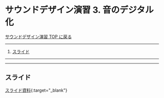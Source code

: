 # サウンドデザイン演習 3. 音のデジタル化<!-- omit in toc -->

[サウンドデザイン演習 TOP に戻る](./index.md)

---

1. [スライド](#スライド)

---

---

## スライド

[スライド資料](./sd_02slide.pdf){:target="_blank"}

